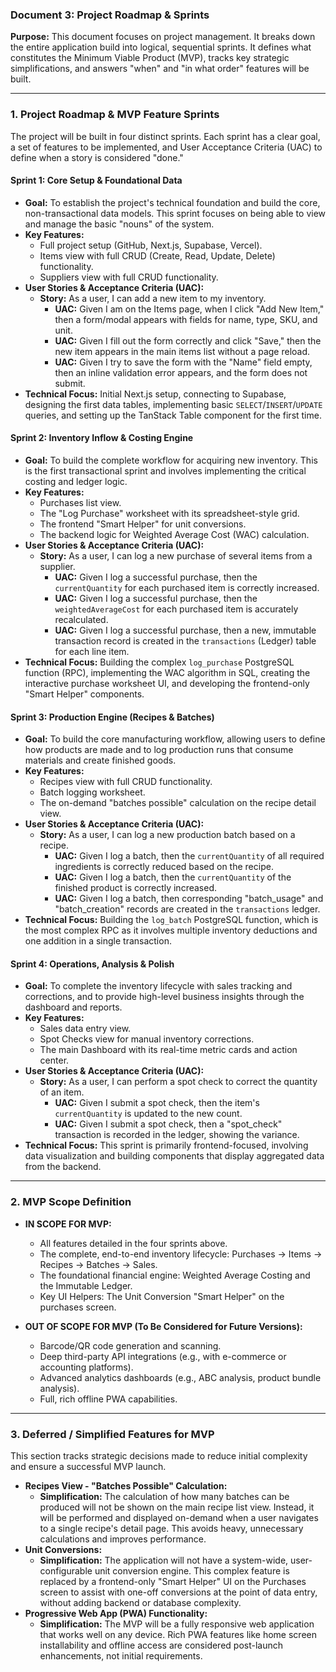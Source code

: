 ### **Document 3: Project Roadmap & Sprints**

**Purpose:** This document focuses on project management. It breaks down the entire application build into logical, sequential sprints. It defines what constitutes the Minimum Viable Product (MVP), tracks key strategic simplifications, and answers "when" and "in what order" features will be built.

---

### **1\. Project Roadmap & MVP Feature Sprints**

The project will be built in four distinct sprints. Each sprint has a clear goal, a set of features to be implemented, and User Acceptance Criteria (UAC) to define when a story is considered "done."

#### **Sprint 1: Core Setup & Foundational Data**

* **Goal:** To establish the project's technical foundation and build the core, non-transactional data models. This sprint focuses on being able to view and manage the basic "nouns" of the system.  
* **Key Features:**  
  * Full project setup (GitHub, Next.js, Supabase, Vercel).  
  * Items view with full CRUD (Create, Read, Update, Delete) functionality.  
  * Suppliers view with full CRUD functionality.  
* **User Stories & Acceptance Criteria (UAC):**  
  * **Story:** As a user, I can add a new item to my inventory.  
    * **UAC:** Given I am on the Items page, when I click "Add New Item," then a form/modal appears with fields for name, type, SKU, and unit.  
    * **UAC:** Given I fill out the form correctly and click "Save," then the new item appears in the main items list without a page reload.  
    * **UAC:** Given I try to save the form with the "Name" field empty, then an inline validation error appears, and the form does not submit.  
* **Technical Focus:** Initial Next.js setup, connecting to Supabase, designing the first data tables, implementing basic `SELECT`/`INSERT`/`UPDATE` queries, and setting up the TanStack Table component for the first time.

#### **Sprint 2: Inventory Inflow & Costing Engine**

* **Goal:** To build the complete workflow for acquiring new inventory. This is the first transactional sprint and involves implementing the critical costing and ledger logic.  
* **Key Features:**  
  * Purchases list view.  
  * The "Log Purchase" worksheet with its spreadsheet-style grid.  
  * The frontend "Smart Helper" for unit conversions.  
  * The backend logic for Weighted Average Cost (WAC) calculation.  
* **User Stories & Acceptance Criteria (UAC):**  
  * **Story:** As a user, I can log a new purchase of several items from a supplier.  
    * **UAC:** Given I log a successful purchase, then the `currentQuantity` for each purchased item is correctly increased.  
    * **UAC:** Given I log a successful purchase, then the `weightedAverageCost` for each purchased item is accurately recalculated.  
    * **UAC:** Given I log a successful purchase, then a new, immutable transaction record is created in the `transactions` (Ledger) table for each line item.  
* **Technical Focus:** Building the complex `log_purchase` PostgreSQL function (RPC), implementing the WAC algorithm in SQL, creating the interactive purchase worksheet UI, and developing the frontend-only "Smart Helper" components.

#### **Sprint 3: Production Engine (Recipes & Batches)**

* **Goal:** To build the core manufacturing workflow, allowing users to define how products are made and to log production runs that consume materials and create finished goods.  
* **Key Features:**  
  * Recipes view with full CRUD functionality.  
  * Batch logging worksheet.  
  * The on-demand "batches possible" calculation on the recipe detail view.  
* **User Stories & Acceptance Criteria (UAC):**  
  * **Story:** As a user, I can log a new production batch based on a recipe.  
    * **UAC:** Given I log a batch, then the `currentQuantity` of all required ingredients is correctly reduced based on the recipe.  
    * **UAC:** Given I log a batch, then the `currentQuantity` of the finished product is correctly increased.  
    * **UAC:** Given I log a batch, then corresponding "batch\_usage" and "batch\_creation" records are created in the `transactions` ledger.  
* **Technical Focus:** Building the `log_batch` PostgreSQL function, which is the most complex RPC as it involves multiple inventory deductions and one addition in a single transaction.

#### **Sprint 4: Operations, Analysis & Polish**

* **Goal:** To complete the inventory lifecycle with sales tracking and corrections, and to provide high-level business insights through the dashboard and reports.  
* **Key Features:**  
  * Sales data entry view.  
  * Spot Checks view for manual inventory corrections.  
  * The main Dashboard with its real-time metric cards and action center.  
* **User Stories & Acceptance Criteria (UAC):**  
  * **Story:** As a user, I can perform a spot check to correct the quantity of an item.  
    * **UAC:** Given I submit a spot check, then the item's `currentQuantity` is updated to the new count.  
    * **UAC:** Given I submit a spot check, then a "spot\_check" transaction is recorded in the ledger, showing the variance.  
* **Technical Focus:** This sprint is primarily frontend-focused, involving data visualization and building components that display aggregated data from the backend.

---

### **2\. MVP Scope Definition**

* **IN SCOPE FOR MVP:**  
    
  * All features detailed in the four sprints above.  
  * The complete, end-to-end inventory lifecycle: Purchases \-\> Items \-\> Recipes \-\> Batches \-\> Sales.  
  * The foundational financial engine: Weighted Average Costing and the Immutable Ledger.  
  * Key UI Helpers: The Unit Conversion "Smart Helper" on the purchases screen.


* **OUT OF SCOPE FOR MVP (To Be Considered for Future Versions):**  
    
  * Barcode/QR code generation and scanning.  
  * Deep third-party API integrations (e.g., with e-commerce or accounting platforms).  
  * Advanced analytics dashboards (e.g., ABC analysis, product bundle analysis).  
  * Full, rich offline PWA capabilities.

---

### **3\. Deferred / Simplified Features for MVP**

This section tracks strategic decisions made to reduce initial complexity and ensure a successful MVP launch.

* **Recipes View \- "Batches Possible" Calculation:**  
  * **Simplification:** The calculation of how many batches can be produced will not be shown on the main recipe list view. Instead, it will be performed and displayed on-demand when a user navigates to a single recipe's detail page. This avoids heavy, unnecessary calculations and improves performance.  
* **Unit Conversions:**  
  * **Simplification:** The application will not have a system-wide, user-configurable unit conversion engine. This complex feature is replaced by a frontend-only "Smart Helper" UI on the Purchases screen to assist with one-off conversions at the point of data entry, without adding backend or database complexity.  
* **Progressive Web App (PWA) Functionality:**  
  * **Simplification:** The MVP will be a fully responsive web application that works well on any device. Rich PWA features like home screen installability and offline access are considered post-launch enhancements, not initial requirements.

